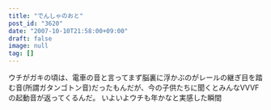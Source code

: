 ```yaml
---
title: "でんしゃのおと"
post_id: "3620"
date: "2007-10-10T21:58:00+09:00"
draft: false
image: null
tag: []
---
```



ウチがガキの頃は、電車の音と言ってまず脳裏に浮かぶのがレールの継ぎ目を踏む音(所謂ガタンゴトン音)だったもんだが、今の子供たちに聞くとみんなVVVFの起動音が返ってくるんだ。 いよいよウチも年かなと実感した瞬間
